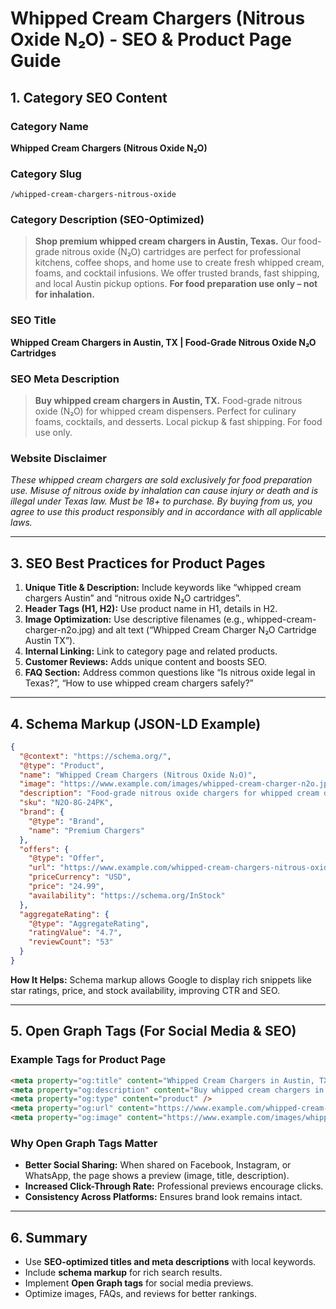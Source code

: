 
# Whipped Cream Chargers (Nitrous Oxide N₂O) - SEO & Product Page Guide

## 1. Category SEO Content

### Category Name
**Whipped Cream Chargers (Nitrous Oxide N₂O)**

### Category Slug
`/whipped-cream-chargers-nitrous-oxide`

### Category Description (SEO-Optimized)
> **Shop premium whipped cream chargers in Austin, Texas.** Our food-grade nitrous oxide (N₂O) cartridges are perfect for professional kitchens, coffee shops, and home use to create fresh whipped cream, foams, and cocktail infusions. We offer trusted brands, fast shipping, and local Austin pickup options. **For food preparation use only – not for inhalation.**

### SEO Title
**Whipped Cream Chargers in Austin, TX | Food-Grade Nitrous Oxide N₂O Cartridges**

### SEO Meta Description
> **Buy whipped cream chargers in Austin, TX.** Food-grade nitrous oxide (N₂O) for whipped cream dispensers. Perfect for culinary foams, cocktails, and desserts. Local pickup & fast shipping. For food use only.

### Website Disclaimer
*These whipped cream chargers are sold exclusively for food preparation use. Misuse of nitrous oxide by inhalation can cause injury or death and is illegal under Texas law. Must be 18+ to purchase. By buying from us, you agree to use this product responsibly and in accordance with all applicable laws.*

---

## 3. SEO Best Practices for Product Pages

1. **Unique Title & Description:** Include keywords like “whipped cream chargers Austin” and “nitrous oxide N₂O cartridges”.
2. **Header Tags (H1, H2):** Use product name in H1, details in H2.
3. **Image Optimization:** Use descriptive filenames (e.g., whipped-cream-charger-n2o.jpg) and alt text (“Whipped Cream Charger N₂O Cartridge Austin TX”).
4. **Internal Linking:** Link to category page and related products.
5. **Customer Reviews:** Adds unique content and boosts SEO.
6. **FAQ Section:** Address common questions like “Is nitrous oxide legal in Texas?”, “How to use whipped cream chargers safely?”

---

## 4. Schema Markup (JSON-LD Example)

```json
{
  "@context": "https://schema.org/",
  "@type": "Product",
  "name": "Whipped Cream Chargers (Nitrous Oxide N₂O)",
  "image": "https://www.example.com/images/whipped-cream-charger-n2o.jpg",
  "description": "Food-grade nitrous oxide chargers for whipped cream dispensers. Perfect for culinary use in Austin, TX.",
  "sku": "N2O-8G-24PK",
  "brand": {
    "@type": "Brand",
    "name": "Premium Chargers"
  },
  "offers": {
    "@type": "Offer",
    "url": "https://www.example.com/whipped-cream-chargers-nitrous-oxide",
    "priceCurrency": "USD",
    "price": "24.99",
    "availability": "https://schema.org/InStock"
  },
  "aggregateRating": {
    "@type": "AggregateRating",
    "ratingValue": "4.7",
    "reviewCount": "53"
  }
}
```

**How It Helps:** Schema markup allows Google to display rich snippets like star ratings, price, and stock availability, improving CTR and SEO.

---

## 5. Open Graph Tags (For Social Media & SEO)

### Example Tags for Product Page

```html
<meta property="og:title" content="Whipped Cream Chargers in Austin, TX | Food-Grade Nitrous Oxide N₂O Cartridges" />
<meta property="og:description" content="Buy whipped cream chargers in Austin, TX. Food-grade nitrous oxide (N₂O) for whipped cream dispensers. Perfect for culinary foams, cocktails, and desserts. For food use only." />
<meta property="og:type" content="product" />
<meta property="og:url" content="https://www.example.com/whipped-cream-chargers-nitrous-oxide" />
<meta property="og:image" content="https://www.example.com/images/whipped-cream-charger-n2o.jpg" />
```

### Why Open Graph Tags Matter
- **Better Social Sharing:** When shared on Facebook, Instagram, or WhatsApp, the page shows a preview (image, title, description).  
- **Increased Click-Through Rate:** Professional previews encourage clicks.  
- **Consistency Across Platforms:** Ensures brand look remains intact.

---

## 6. Summary
- Use **SEO-optimized titles and meta descriptions** with local keywords.
- Include **schema markup** for rich search results.
- Implement **Open Graph tags** for social media previews.
- Optimize images, FAQs, and reviews for better rankings.

